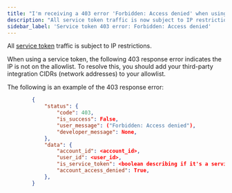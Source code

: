 ```yaml
---
title: "I'm receiving a 403 error 'Forbidden: Access denied' when using service tokens"
description: "All service token traffic is now subject to IP restrictions. To resolve 403 errors, add your third-party integration CIDRs (network addresses) to the allowlist."
sidebar_label: 'Service token 403 error: Forbidden: Access denied'
---
```



All [service token](/docs/dbt-cloud-apis/service-tokens) traffic is subject to IP restrictions.

When using a service token, the following 403 response error indicates the IP is not on the allowlist. To resolve this, you should add your third-party integration CIDRs (network addresses) to your allowlist.

The following is an example of the 403 response error:

```json
        {
            "status": {
                "code": 403,
                "is_success": False,
                "user_message": ("Forbidden: Access denied"),
                "developer_message": None,
            },
            "data": {
                "account_id": <account_id>,
                "user_id": <user_id>,
                "is_service_token": <boolean describing if it's a service token request>,
                "account_access_denied": True,
            },
        }
```
